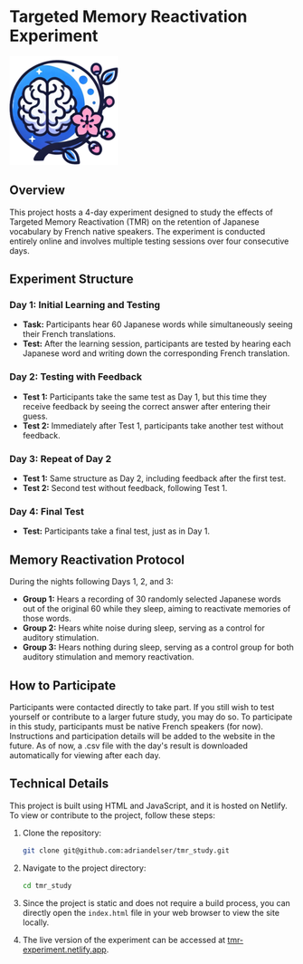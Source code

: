 # Targeted Memory Reactivation Experiment

![Study Image](favicons/android-chrome-192x192.png)


## Overview

This project hosts a 4-day experiment designed to study the effects of Targeted Memory Reactivation (TMR) on the retention of Japanese vocabulary by French native speakers. The experiment is conducted entirely online and involves multiple testing sessions over four consecutive days.

## Experiment Structure

### Day 1: Initial Learning and Testing
- **Task:** Participants hear 60 Japanese words while simultaneously seeing their French translations.
- **Test:** After the learning session, participants are tested by hearing each Japanese word and writing down the corresponding French translation.

### Day 2: Testing with Feedback
- **Test 1:** Participants take the same test as Day 1, but this time they receive feedback by seeing the correct answer after entering their guess.
- **Test 2:** Immediately after Test 1, participants take another test without feedback.

### Day 3: Repeat of Day 2
- **Test 1:** Same structure as Day 2, including feedback after the first test.
- **Test 2:** Second test without feedback, following Test 1.

### Day 4: Final Test
- **Test:** Participants take a final test, just as in Day 1.

## Memory Reactivation Protocol

During the nights following Days 1, 2, and 3:
- **Group 1:** Hears a recording of 30 randomly selected Japanese words out of the original 60 while they sleep, aiming to reactivate memories of those words.
- **Group 2:** Hears white noise during sleep, serving as a control for auditory stimulation.
- **Group 3:** Hears nothing during sleep, serving as a control group for both auditory stimulation and memory reactivation.

## How to Participate

Participants were contacted directly to take part. If you still wish to test yourself or contribute to a larger future study, you may do so. To participate in this study, participants must be native French speakers (for now). Instructions and participation details will be added to the website in the future. As of now, a .csv file with the day's result is downloaded automatically for viewing after each day.

## Technical Details

This project is built using HTML and JavaScript, and it is hosted on Netlify. To view or contribute to the project, follow these steps:

1. Clone the repository:
    ```bash
    git clone git@github.com:adriandelser/tmr_study.git
    ```
2. Navigate to the project directory:
    ```bash
    cd tmr_study
    ```
3. Since the project is static and does not require a build process, you can directly open the `index.html` file in your web browser to view the site locally.

4. The live version of the experiment can be accessed at [tmr-experiment.netlify.app](https://tmr-experiment.netlify.app/).


<!-- ## License

This project is licensed under the [Your License Name] License - see the [LICENSE](LICENSE) file for details. -->

<!-- ## Contact -->

<!-- For any questions or issues, please open an issue on GitHub or contact [Your Name] at [Your Email]. -->
